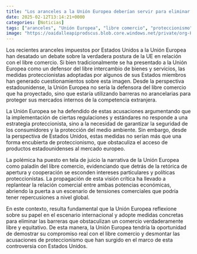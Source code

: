 ```yaml
---
title: "Los aranceles a la Unión Europea deberían servir para eliminar nuestras barreras"
date: 2025-02-12T13:14:21+0000
categories: [Noticias]
tags: ["aranceles", "Unión Europea", "libre comercio", "proteccionismo", "barreras no arancelarias", "mercado europeo", "tensiones comerciales."]
image: "https://oaidalleapiprodscus.blob.core.windows.net/private/org-HKmKxpuNw3Y88lm4EBrIPq0n/user-ZwiCXOggLL8ZNNKE2g7rXFmV/img-XHbszBRPfRGyXNW9nDnulMOD.png?st=2025-02-12T12%3A14%3A21Z&se=2025-02-12T14%3A14%3A21Z&sp=r&sv=2024-08-04&sr=b&rscd=inline&rsct=image/png&skoid=d505667d-d6c1-4a0a-bac7-5c84a87759f8&sktid=a48cca56-e6da-484e-a814-9c849652bcb3&skt=2025-02-11T16%3A53%3A05Z&ske=2025-02-12T16%3A53%3A05Z&sks=b&skv=2024-08-04&sig=Ne0O5StG36a/jESz9tR8xFNxnj6A2ZaUiGhxk/hmLYI%3D"
---
```


Los recientes aranceles impuestos por Estados Unidos a la Unión Europea han desatado un debate sobre la verdadera postura de la UE en relación con el libre comercio. Si bien tradicionalmente se ha presentado a la Unión Europea como un defensor del libre intercambio de bienes y servicios, las medidas proteccionistas adoptadas por algunos de sus Estados miembros han generado cuestionamientos sobre esta imagen. Desde la perspectiva estadounidense, la Unión Europea no sería la defensora del libre comercio que ha proyectado, sino que estaría utilizando barreras no arancelarias para proteger sus mercados internos de la competencia extranjera.

La Unión Europea se ha defendido de estas acusaciones argumentando que la implementación de ciertas regulaciones y estándares no responde a una estrategia proteccionista, sino a la necesidad de garantizar la seguridad de los consumidores y la protección del medio ambiente. Sin embargo, desde la perspectiva de Estados Unidos, estas medidas no serían más que una forma encubierta de proteccionismo, que obstaculiza el acceso de productos estadounidenses al mercado europeo.

La polémica ha puesto en tela de juicio la narrativa de la Unión Europea como paladín del libre comercio, evidenciando que detrás de la retórica de apertura y cooperación se esconden intereses particulares y políticas proteccionistas. La propagación de esta visión crítica ha llevado a replantear la relación comercial entre ambas potencias económicas, abriendo la puerta a un escenario de tensiones comerciales que podría tener repercusiones a nivel global.

En este contexto, resulta fundamental que la Unión Europea reflexione sobre su papel en el escenario internacional y adopte medidas concretas para eliminar las barreras que obstaculizan un comercio verdaderamente libre y equitativo. De esta manera, la Unión Europea tendría la oportunidad de demostrar su compromiso real con el libre comercio y desmontar las acusaciones de proteccionismo que han surgido en el marco de esta controversia con Estados Unidos.
    